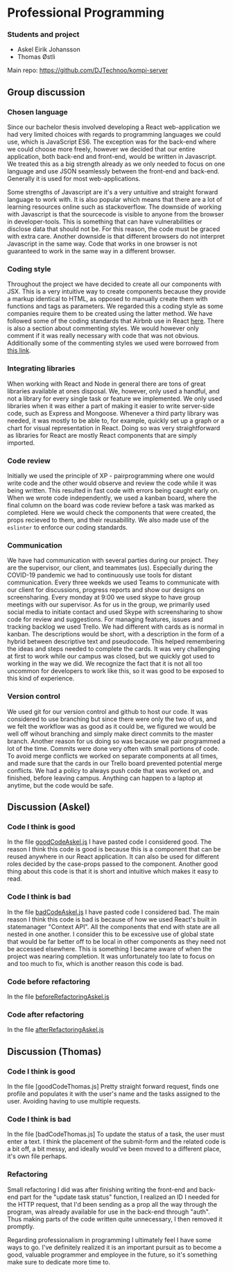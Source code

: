 # Professional Programming

### Students and project
* Askel Eirik Johansson
* Thomas Østli

Main repo: https://github.com/DJTechnoo/kompi-server

## Group discussion
### Chosen language

Since our bachelor thesis involved developing a React web-application we had very limited
choices with regards to programming languages we could use, which is JavaScript ES6. The exception was for the back-end
where we could choose more freely, however we decided that our entire application, both back-end and front-end, would be
written in Javascript. We treated this as a big strength already as we only needed to focus on one language and use
JSON seamlessly between the front-end and back-end. Generally it is used for most web-applications.

Some strengths of Javascript are it's a very untuitive and straight forward language to work with. It is also popular which means that there are a lot of learning resources online such as stackoverflow. The downside of working with Javascript is that the sourcecode is visible to anyone from the browser in developer-tools. This is something that can have vulnerabilities or disclose data that should not be. For this reason, the code must be graced with extra care. Another downside is that different browsers do not interpret Javascript in the same way. Code that works in one browser is not guaranteed to work in the same way in a different browser.


### Coding style

Throughout the project we have decided to create all our components with JSX. This is a very intuitive way to create
components because they provide a markup identical to HTML, as opposed to manually create them with functions and tags as parameters.
We regarded this a coding style as some companies require them to be created using the latter method. We have followed
some of the coding standards that Airbnb use in React [here](https://github.com/airbnb/javascript/tree/master/react).
There is also a section about commenting styles. We would however only comment if it was really necessary with code that
was not obvious. Additionally some of the commenting styles we used were borrowed from [this link](https://www.inkoop.io/blog/a-guide-to-js-docs-for-react-js/?fbclid=IwAR3Ts8OQB1l-QVf0zu2qWqOKI8ptwhcaIo56wxx2m-A8IUZB6MdIZ_agAfQ).

### Integrating libraries

When working with React and Node in general there are tons of great libraries available at ones disposal. We, however, only used a handful, and not a library for every single task or feature we implemented. We only used libraries when it was either a part of
making it easier to write server-side code, such as Express and Mongoose. Whenever a third party library was needed, it was mostly to
be able to, for example, quickly set up a graph or a chart for visual representation in React. Doing so was very straightforward as libraries for React are mostly React components that are simply imported.

### Code review

Initially we used the principle of XP - pairprogramming where one would write code and the other would observe and review the code
while it was being written. This resulted in fast code with errors being caught early on. When we wrote code independently, we used
a kanban board, where the final column on the board was code review before a task was marked as completed. Here we would check
the components that were created, the props recieved to them, and their reusabillity. We also made use of the `eslinter` to
enforce our coding standards.

### Communication

We have had communication with several parties during our project. They are the supervisor, our client, and teammates (us).
Especially during the COVID-19 pandemic we had to continuously use tools for distant communication. 
Every three weekds we used Teams to communicate
with our client for discussions, progress reports and show our designs on screensharing. 
Every monday at 9:00 we used skype to have group meetings with our supervisor. 
As for us in the group, we primarily used social media to initiate contact and used Skype with screensharing to show code for review and suggestions. For managing features, issues and tracking backlog we used Trello. We had different with cards as is normal in kanban. The descriptions would be short, with a description in the form of a hybrid between descriptive text and pseudocode. This helped remembering
the ideas and steps needed to complete the cards.
It was very challenging at first to work while our campus was closed, but we quickly got used to working in the way we did. We recognize the fact that it is not all too uncommon for developers to work like this, so it was good to be exposed to this kind of experience.

### Version control

We used git for our version control and github to host our code. 
It was considered to use branching but since there were only the two of us, and we felt the workflow was as good
as it could be, we figured we would be well off wihout branching and simply make direct commits to the master branch.
Another reason for us doing so was because we pair programmed a lot of the time.
Commits were done very often with small portions of code. To avoid merge conflicts we worked on separate components at all times, and made sure that the cards in our Trello board prevented potential merge conflicts.
We had a policy to always push code that was worked on, and finished, before leaving campus. Anything can happen to a laptop
at anytime, but the code would be safe.


## Discussion (Askel)

### Code I think is good
In the file [goodCodeAskel.js](https://github.com/DJTechnoo/professional-programming/blob/master/goodCodeAskel.js) I have pasted code I considered good. The reason I think this code is good
is because this is a component that can be reused anywhere in our React application. It can also be used
for different roles decided by the case-props passed to the component. Another good thing about this code
is that it is short and intuitive which makes it easy to read. 

### Code I think is bad
In the file [badCodeAskel.js](https://github.com/DJTechnoo/professional-programming/blob/master/badCodeAskel.js) I have pasted code I considered bad. The main reason I think this code is bad is because
of how we used React's built in statemanager "Context API". All the components that end with state are all nested in one another.
I consider this to be excessive use of global state that would be far better off to be local in other components as they need not
be accessed elsewhere. This is something I became aware of when the project was nearing completion. It was unfortunately too late to focus on and too much to fix, which is another reason this code is bad.

### Code before refactoring
In the file [beforeRefactoringAskel.js](./beforeRefactoringAskel.js) 

### Code after refactoring
In the file [afterRefactoringAskel.js](./afterRefactoringAskel.js) 


## Discussion (Thomas)

### Code I think is good
In the file [goodCodeThomas.js]
Pretty straight forward request, finds one profile and populates it with the user's name and the tasks assigned to the user. Avoiding having to use multiple requests.

### Code I think is bad
In the file [badCodeThomas.js]
To update the status of a task, the user must enter a text. I think the placement of the submit-form and the related code is a bit off, a bit messy, and ideally would've been moved to a different place, it's own file perhaps. 

### Refactoring
Small refactoring I did was after finishing writing the front-end and back-end part for the "update task status" function, I realized an ID I needed for the HTTP request, that I'd been sending as a prop all the way through the program, was already available for use in the back-end through "auth". Thus making parts of the code written quite unnecessary, I then removed it promptly.

Regarding professionalism in programming I ultimately feel I have some ways to go. I've definitely realized it is an important pursuit as to become a good, valuable programmer and employee in the future, so it's something make sure to dedicate more time to. 
